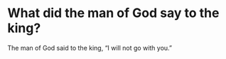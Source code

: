 # What did the man of God say to the king?

The man of God said to the king, “I will not go with you.”
